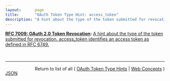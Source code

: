 ```yaml
---
layout:      page
title:       "OAuth Token Type Hint: access_token"
description: "A hint about the type of the token submitted for revocation. access_token identifies an access token as defined in RFC 6749."
---
```


**[RFC 7009: OAuth 2.0 Token Revocation](/specs/IETF/RFC/7009 "This document proposes an additional endpoint for OAuth authorization servers, which allows clients to notify the authorization server that a previously obtained refresh or access token is no longer needed. This allows the authorization server to clean up security credentials. A revocation request will invalidate the actual token and, if applicable, other tokens based on the same authorization grant."):** [A hint about the type of the token submitted for revocation. access_token identifies an access token as defined in RFC 6749.](http://tools.ietf.org/html/rfc7009#section-2.1 "Read documentation for OAuth Token Type Hint &#34;access_token&#34;")

<br/>
<hr/>

<p style="float : left"><a href="access_token.json" title="JSON representing this particular Web Concept value">JSON</a></p>
<p style="text-align: right">Return to list of all ( <a href="../oauth-token-type-hints">OAuth Token Type Hints</a> | <a href="../">Web Concepts</a> )</p>
